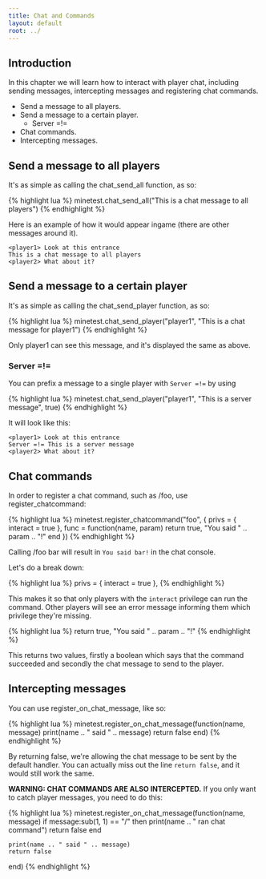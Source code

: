 ```yaml
---
title: Chat and Commands
layout: default
root: ../
---
```


## Introduction

In this chapter we will learn how to interact with player chat, including
sending messages, intercepting messages and registering chat commands.

* Send a message to all players.
* Send a message to a certain player.
	* Server =!=
* Chat commands.
* Intercepting messages.

## Send a message to all players

It's as simple as calling the chat_send_all function, as so:

{% highlight lua %}
minetest.chat_send_all("This is a chat message to all players")
{% endhighlight %}

Here is an example of how it would appear ingame (there are other messages
around it).

	<player1> Look at this entrance
	This is a chat message to all players
	<player2> What about it?

## Send a message to a certain player

It's as simple as calling the chat_send_player function, as so:

{% highlight lua %}
minetest.chat_send_player("player1", "This is a chat message for player1")
{% endhighlight %}

Only player1 can see this message, and it's displayed the same as above.

### Server =!=

You can prefix a message to a single player with `Server =!=` by using

{% highlight lua %}
minetest.chat_send_player("player1", "This is a server message", true)
{% endhighlight %}

It will look like this:

	<player1> Look at this entrance
	Server =!= This is a server message
	<player2> What about it?

## Chat commands

In order to register a chat command, such as /foo, use register_chatcommand:

{% highlight lua %}
minetest.register_chatcommand("foo", {
	privs = {
		interact = true
	},
	func = function(name, param)
		return true, "You said " .. param .. "!"
	end
})
{% endhighlight %}

Calling /foo bar will result in `You said bar!` in the chat console.

Let's do a break down:

{% highlight lua %}
privs = {
	interact = true
},
{% endhighlight %}

This makes it so that only players with the `interact` privilege can run the
command. Other players will see an error message informing them which
privilege they're missing.

{% highlight lua %}
return true, "You said " .. param .. "!"
{% endhighlight %}

This returns two values, firstly a boolean which says that the command succeeded
and secondly the chat message to send to the player.

## Intercepting messages

You can use register_on_chat_message, like so:

{% highlight lua %}
minetest.register_on_chat_message(function(name, message)
	print(name .. " said " .. message)
	return false
end)
{% endhighlight %}

By returning false, we're allowing the chat message to be sent by the default
handler. You can actually miss out the line `return false`, and it would still
work the same.

**WARNING: CHAT COMMANDS ARE ALSO INTERCEPTED.** If you only want to catch
player messages, you need to do this:

{% highlight lua %}
minetest.register_on_chat_message(function(name, message)
	if message:sub(1, 1) == "/" then
		print(name .. " ran chat command")
		return false
	end

	print(name .. " said " .. message)
	return false
end)
{% endhighlight %}
